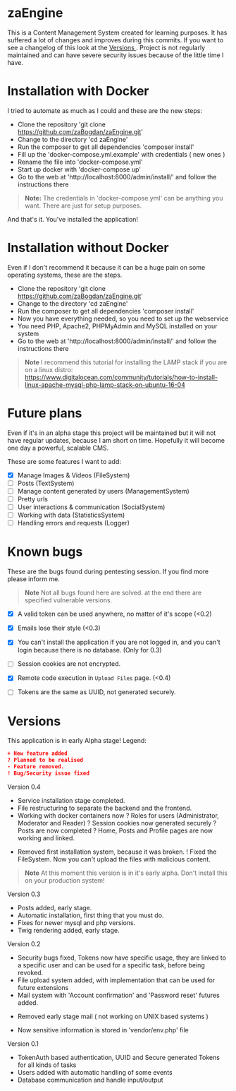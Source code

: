 # zaEngine
This is a Content Management System created for learning purposes. It has suffered a lot of changes and improves during this commits. If you want to see a changelog of this look at the [Versions ](#versions). Project is not regularly maintained and can have severe security issues because of the little time I have.

# Installation with Docker
I tried to automate as much as I could and these are the new steps:
* Clone the repository 'git clone https://github.com/zaBogdan/zaEngine.git'
* Change to the directory 'cd zaEngine'
* Run the composer to get all dependencies 'composer install'
* Fill up the 'docker-compose.yml.example' with credentials ( new ones )
* Rename the file into 'docker-compose.yml'
* Start up docker with 'docker-compose up'
* Go to the web at 'http://localhost:8000/admin/install/' and follow the instructions there

> **Note:** The credentials in 'docker-compose.yml' can be anything you want. There are just for setup purposes.

And that's it. You've installed the application!

# Installation without Docker
Even if I don't recommend it because it can be a huge pain on some operating systems, these are the steps.
* Clone the repository 'git clone https://github.com/zaBogdan/zaEngine.git'
* Change to the directory 'cd zaEngine'
* Run the composer to get all dependencies 'composer install'
* Now you have everything needed, so you need to set up the webservice
* You need PHP, Apache2, PHPMyAdmin and MySQL installed on your system
* Go to the web at 'http://localhost:8000/admin/install/' and follow the instructions there

> **Note** I recommend this tutorial for installing the LAMP stack if you are on a linux distro: https://www.digitalocean.com/community/tutorials/how-to-install-linux-apache-mysql-php-lamp-stack-on-ubuntu-16-04

# Future plans
Even if it's in an alpha stage this project will be maintained but it will not have regular updates, because I am short on time. Hopefully it will become one day a powerful, scalable CMS.

These are some features I want to add:
- [x] Manage Images & Videos (FileSystem)
- [ ] Posts (TextSystem)
- [ ] Manage content generated by users (ManagementSystem)
- [ ] Pretty urls
- [ ] User interactions & communication (SocialSystem)
- [ ] Working with data (StatisticsSystem)
- [ ] Handling errors and requests (Logger)

# Known bugs
These are the bugs found during pentesting session. If you find more please inform me. 

> **Note** Not all bugs found here are solved. at the end there are specified vulnerable versions.

- [x] A valid token can be used anywhere, no matter of it's scope (<0.2)
- [x] Emails lose their style (<0.3)
- [x] You can't install the application if you are not logged in, and you can't login because there is no database. (Only for 0.3)
- [ ] Session cookies are not encrypted.
- [x] Remote code execution in `Upload Files` page. (<0.4)
- [ ] Tokens are the same as UUID, not generated securely.


# Versions

This application is in early Alpha stage!
Legend:
```json
+ New feature added
? Planned to be realised
- Feature removed.
! Bug/Security issue fixed
```

Version 0.4
+ Service installation stage completed.
+ File restructuring to separate the backend and the frontend.
+ Working with docker containers now
? Roles for users (Administrator, Moderator and Reader)
? Session cookies now generated securely
? Posts are now completed
? Home, Posts and Profile pages are now working and linked.
- Removed first installation system, because it was broken.
! Fixed the FileSystem. Now you can't upload the files with malicious content.
> **Note** At this moment this version is in it's early alpha. Don't install this on your production system!

Version 0.3
+ Posts added, early stage.
+ Automatic installation, first thing that you must do.
+ Fixes for newer mysql and php versions.
+ Twig rendering added, early stage.

Version 0.2
+ Security bugs fixed, Tokens now have specific usage, they are linked to a specific user and can be used for a specific task, before being revoked.
+ File upload system added, with implementation that can be used for future extensions
+ Mail system with 'Account confirmation' and 'Password reset' futures added.
- Removed early stage mail ( not working on UNIX based systems )
+ Now sensitive information is stored in 'vendor/env.php' file

Version 0.1
+ TokenAuth based authentication, UUID and Secure generated Tokens for all kinds of tasks
+ Users added with automatic handling of some events
+ Database communication and handle input/output